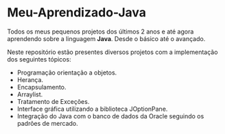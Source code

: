 # Meu-Aprendizado-Java
Todos os meus pequenos projetos dos últimos 2 anos e até agora aprendendo sobre a linguagem **Java**.
Desde o básico até o avançado.

Neste repositório estão presentes diversos projetos com a implementação dos seguintes tópicos:
- Programação orientação a objetos.
- Herança.
- Encapsulamento.
- Arraylist.
- Tratamento de Exceções.
- Interface gráfica utilizando a biblioteca JOptionPane.
- Integração do Java com o banco de dados da Oracle seguindo os padrões de mercado.
